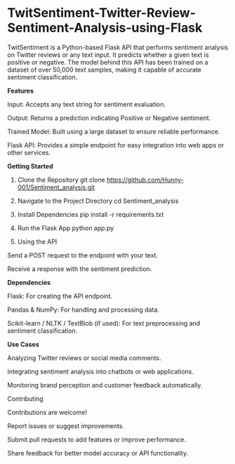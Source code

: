 # TwitSentiment-Twitter-Review-Sentiment-Analysis-using-Flask

TwitSentiment is a Python-based Flask API that performs sentiment analysis on Twitter reviews or any text input. It predicts whether a given text is positive or negative. The model behind this API has been trained on a dataset of over 50,000 text samples, making it capable of accurate sentiment classification.

**Features**

Input: Accepts any text string for sentiment evaluation.

Output: Returns a prediction indicating Positive or Negative sentiment.

Trained Model: Built using a large dataset to ensure reliable performance.

Flask API: Provides a simple endpoint for easy integration into web apps or other services.

**Getting Started**
1. Clone the Repository
git clone https://github.com/Hunny-001/Sentiment_analysis.git

2. Navigate to the Project Directory
cd Sentiment_analysis

3. Install Dependencies
pip install -r requirements.txt

4. Run the Flask App
python app.py

5. Using the API

Send a POST request to the endpoint with your text.

Receive a response with the sentiment prediction.

**Dependencies**

Flask: For creating the API endpoint.

Pandas & NumPy: For handling and processing data.

Scikit-learn / NLTK / TextBlob (if used): For text preprocessing and sentiment classification.

**Use Cases**

Analyzing Twitter reviews or social media comments.

Integrating sentiment analysis into chatbots or web applications.

Monitoring brand perception and customer feedback automatically.

Contributing

Contributions are welcome!

Report issues or suggest improvements.

Submit pull requests to add features or improve performance.

Share feedback for better model accuracy or API functionality.
